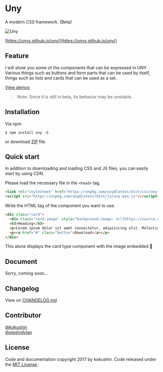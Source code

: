 # Uny

A modern CSS framework. (Beta)

![Uny](https://avatars1.githubusercontent.com/u/32477068?v=4&s=320)

[https://unys.github.io/uny/](https://unys.github.io/uny/)

## Feature

I will show you some of the components that can be expressed in UNY.  
Various things such as buttons and form parts that can be used by itself, things such as lists and cards that can be used as a set.

[View demos](https://unys.github.io/uny/demos/)

> Note: Since it is still in beta, its behavior may be unstable.

## Installation

Via npm

```shell
$ npm install uny -S
```

or download [ZIP](https://github.com/unys/uny/archive/master.zip) file.

## Quick start

In addition to downloading and loading CSS and JS files, you can easily start by using CDN.

Please load the necessary file in the `<head>` tag.

```html
<link rel="stylesheet" href="https://unpkg.com/uny@latest/dist/css/uny.min.css">
<script src="https://unpkg.com/uny@latest/dist/js/uny.min.js"></script>
```

Write the HTML tag of the component you want to use.

```html
<div class="card">
  <div class="card-image" style="background-image: url(https://source.unsplash.com/random);"></div>
  <h3>Heading</h3>
  <p>Lorem ipsum dolor sit amet consectetur, adipisicing elit. Molestiae, debitis.</p>
  <p><a href="#" class="button">Download</a></p>
</div>
```

This alone displays the card type component with the image embedded 🎉

## Document

Sorry, coming soon...

## Changelog

View on [CHANGELOG.md](https://github.com/unys/uny/blob/master/CHANGELOG.md)

## Contributor

[@kokushin](https://github.com/kokushin)  
[@steelydylan](https://github.com/steelydylan)

## License

Code and documentation copyright 2017 by kokushin. Code released under the [MIT License](https://github.com/kokushin/units/blob/master/LICENSE).
